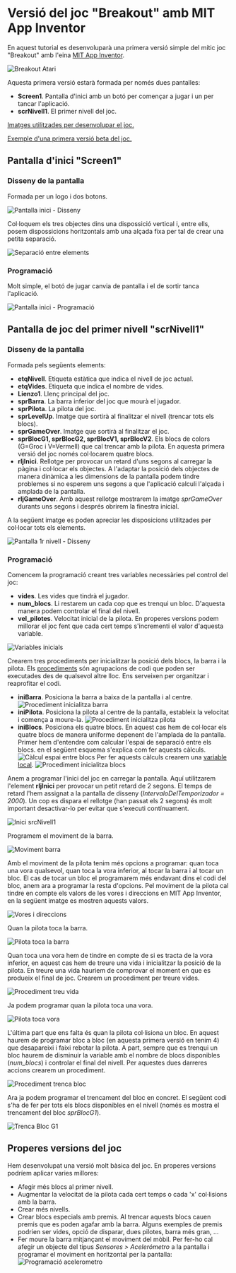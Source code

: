 # Versió del joc "Breakout" amb MIT App Inventor
En aquest tutorial es desenvoluparà una primera versió simple del mític joc "Breakout" amb 
l'eina [MIT App Inventor](http://appinventor.mit.edu).

![Breakout Atari](/assets/mit_breakout/breakout.png)

Aquesta primera versió estarà formada per només dues pantalles:
* **Screen1**. Pantalla d'inici amb un botó per començar a jugar i un per tancar l'aplicació.
* **scrNivell1**. El primer nivell del joc.

[Imatges utilitzades per desenvolupar el joc.](/assets/mit_breakout/media.zip)


[Exemple d'una primera versió beta del joc.](/assets/mit_breakout/breakout-beta.apk)

## Pantalla d'inici "Screen1"
### Disseny de la pantalla
Formada per un logo i dos botons.

![Pantalla inici - Disseny](/assets/mit_breakout/srcInici.png)

Col·loquem els tres objectes dins una dispossició vertical i, entre ells, posem dispossicions horitzontals amb una alçada fixa per tal de crear una petita separació.

![Separació entre elements](/assets/mit_breakout/srcIniciSeparacio.png)

### Programació
Molt simple, el botó de jugar canvia de pantalla i el de sortir tanca l'aplicació.

![Pantalla inici - Programació](/assets/mit_breakout/progInici.png)

## Pantalla de joc del primer nivell "scrNivell1"
### Disseny de la pantalla
Formada pels següents elements:
* **etqNivell**. Etiqueta estàtica que indica el nivell de joc actual.
* **etqVides**. Etiqueta que indica el nombre de vides.
* **Lienzo1**. Llenç principal del joc.
* **sprBarra**. La barra inferior del joc que mourà el jugador.
* **sprPilota**. La pilota del joc.
* **sprLevelUp**. Imatge que sortirà al finalitzar el nivell (trencar tots els blocs).
* **sprGameOver**. Imatge que sortirà al finalitzar el joc.
* **sprBlocG1, sprBlocG2, sprBlocV1, sprBlocV2**. Els blocs de colors (G=Groc i V=Vermell) que cal trencar amb la pilota. En aquesta primera versió del joc només col·locarem quatre blocs.
* **rljInici**. Rellotge per provocar un retard d'uns segons al carregar la pàgina i col·locar els objectes. A l'adaptar la posició dels objectes de manera dinàmica a les dimensions de la pantalla podem tindre problemes si no esperem uns segons a que l'aplicació calculi l'alçada i amplada de la pantalla.
* **rljGameOver**. Amb aquest rellotge mostrarem la imatge *sprGameOver* durants uns segons i després obrirem la finestra inicial.

A la següent imatge es poden apreciar les disposicions utilitzades per col·locar tots els elements.

![Pantalla 1r nivell - Disseny](/assets/mit_breakout/scrNivell1.png)

### Programació
Comencem la programació creant tres variables necessàries pel control del joc:
* **vides**. Les vides que tindrà el jugador.
* **num_blocs**. Li restarem un cada cop que es trenqui un bloc. D'aquesta manera podem controlar el final del nivell.
* **vel_pilotes**. Velocitat inicial de la pilota. En properes versions podem millorar el joc fent que cada cert temps s'incrementi el valor d'aquesta variable.

![Variables inicials](/assets/mit_breakout/variables_scrNivell1.png)

Crearem tres procediments per inicialitzar la posició dels blocs, la barra i la pilota. Els [procediments](http://appinventor.mit.edu) són agrupacions de codi que poden ser executades des de qualsevol altre lloc. Ens serveixen per organitzar i reaprofitar el codi.
* **iniBarra**. Posiciona la barra a baixa de la pantalla i al centre.
![Procediment inicialitza barra](/assets/mit_breakout/iniBarra.png)
* **iniPilota**. Posiciona la pilota al centre de la pantalla, estableix la velocitat i comença a moure-la.
![Procediment inicialitza pilota](/assets/mit_breakout/iniPilota.png)
* **iniBlocs**. Posiciona els quatre blocs.
En aquest cas hem de col·locar els quatre blocs de manera uniforme depenent de l'amplada de la pantalla. Primer hem d'entendre com calcular l'espai de separació entre els blocs. en el següent esquema s'explica com fer aquests càlculs.
![Càlcul espai entre blocs](/assets/mit_breakout/posicio_blocs.png)
Per fer aquests càlculs crearem una [variable local](https://es.wikipedia.org/wiki/Variable_local). 
![Procediment inicialitza blocs](/assets/mit_breakout/iniBlocs.png)

Anem a programar l'inici del joc en carregar la pantalla. Aquí utilitzarem l'element **rljInici** per provocar un petit retard de 2 segons. El temps de retard l'hem assignat a la pantalla de disseny (*IntervaloDelTemporizador = 2000*). Un cop es dispara el rellotge (han passat els 2 segons) és molt important desactivar-lo per evitar que s'executi contínuament.

![Inici srcNivell1](/assets/mit_breakout/inici-scrNivell1.png)

Programem el moviment de la barra.

![Moviment barra](/assets/mit_breakout/moviment-barra.png)

Amb el moviment de la pilota tenim més opcions a programar: quan toca una vora qualsevol, quan toca la vora inferior, al tocar la barra i al tocar un bloc. El cas de tocar un bloc el programarem més endavant dins el codi del bloc, anem ara a programar la resta d'opcions. Pel moviment de la pilota cal tindre en compte els valors de les vores i direccions en MIT App Inventor, en la següent imatge es mostren aquests valors.

![Vores i direccions](/assets/mit_breakout/vores_direccions.jpg)

Quan la pilota toca la barra.

![Pilota toca la barra](/assets/mit_breakout/tocaBarra.png)

Quan toca una vora hem de tindre en compte de si es tracta de la vora inferior, en aquest cas hem de treure una vida i inicialitzar la posició de la pilota. En treure una vida hauriem de comprovar el moment en que es produeix el final de joc. Crearem un procediment per treure vides.

![Procediment treu vida](/assets/mit_breakout/treuVida.png)

Ja podem programar quan la pilota toca una vora.

![Pilota toca vora](/assets/mit_breakout/tocaVora.png)

L'última part que ens falta és quan la pilota col·lisiona un bloc. En aquest haurem de programar bloc a bloc (en aquesta primera versió en tenim 4) que desapareixi i faixi rebotar la pilota. A part, sempre que es trenqui un bloc haurem de disminuir la variable amb el nombre de blocs disponibles (*num_blocs*) i controlar el final del nivell. Per aquestes dues darreres accions crearem un procediment.

![Procediment trenca bloc](/assets/mit_breakout/trencaBloc.png)

Ara ja podem programar el trencament del bloc en concret. El següent codi s'ha de fer per tots els blocs disponibles en el nivell (només es mostra el trencament del bloc *sprBlocG1*).

![Trenca Bloc G1](/assets/mit_breakout/trencaBlocG1.png)

## Properes versions del joc
Hem desenvolupat una versió molt bàsica del joc. En properes versions podríem aplicar varies millores:
* Afegir més blocs al primer nivell.
* Augmentar la velocitat de la pilota cada cert temps o cada 'x' col·lisions amb la barra.
* Crear més nivells.
* Crear blocs especials amb premis. Al trencar aquests blocs cauen premis que es poden agafar amb la barra. Alguns exemples de premis podrien ser vides, opció de disparar, dues pilotes, barra més gran, ...
* Fer moure la barra mitjançant el moviment del mòbil. Per fer-ho cal afegir un objecte del tipus *Sensores > Acelerómetro* a la pantalla i programar el moviment en horitzontal per la pantalla:
![Programació acelerometro](/assets/mit_breakout/acelerometro.png)


